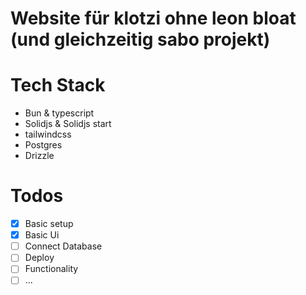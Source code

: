# Website für klotzi ohne leon bloat (und gleichzeitig sabo projekt)

# Tech Stack

- Bun & typescript
- Solidjs & Solidjs start
- tailwindcss
- Postgres
- Drizzle

# Todos

- [x] Basic setup
- [x] Basic Ui
- [ ] Connect Database
- [ ] Deploy
- [ ] Functionality
- [ ] ...

